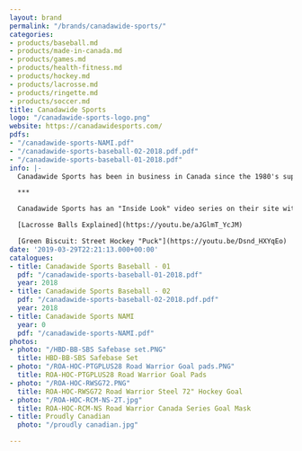 ```yaml
---
layout: brand
permalink: "/brands/canadawide-sports/"
categories:
- products/baseball.md
- products/made-in-canada.md
- products/games.md
- products/health-fitness.md
- products/hockey.md
- products/lacrosse.md
- products/ringette.md
- products/soccer.md
title: Canadawide Sports
logo: "/canadawide-sports-logo.png"
website: https://canadawidesports.com/
pdfs:
- "/canadawide-sports-NAMI.pdf"
- "/canadawide-sports-baseball-02-2018.pdf.pdf"
- "/canadawide-sports-baseball-01-2018.pdf"
info: |-
  Canadawide Sports has been in business in Canada since the 1980's supplying floor hockey goals, goal equipment, HDB Baseball/Softball field equipment.

  ***

  Canadawide Sports has an "Inside Look" video series on their site with several informational videos.

  [Lacrosse Balls Explained](https://youtu.be/aJGlmT_YcJM)

  [Green Biscuit: Street Hockey "Puck"](https://youtu.be/Dsnd_HXYqEo)
date: '2019-03-29T22:21:13.000+00:00'
catalogues:
- title: Canadawide Sports Baseball - 01
  pdf: "/canadawide-sports-baseball-01-2018.pdf"
  year: 2018
- title: Canadawide Sports Baseball - 02
  pdf: "/canadawide-sports-baseball-02-2018.pdf.pdf"
  year: 2018
- title: Canadawide Sports NAMI
  year: 0
  pdf: "/canadawide-sports-NAMI.pdf"
photos:
- photo: "/HBD-BB-SBS Safebase set.PNG"
  title: HBD-BB-SBS Safebase Set
- photo: "/ROA-HOC-PTGPLUS28 Road Warrior Goal pads.PNG"
  title: ROA-HOC-PTGPLUS28 Road Warrior Goal Pads
- photo: "/ROA-HOC-RWSG72.PNG"
  title: ROA-HOC-RWSG72 Road Warrior Steel 72" Hockey Goal
- photo: "/ROA-HOC-RCM-NS-2T.jpg"
  title: ROA-HOC-RCM-NS Road Warrior Canada Series Goal Mask
- title: Proudly Canadian
  photo: "/proudly canadian.jpg"

---
```


